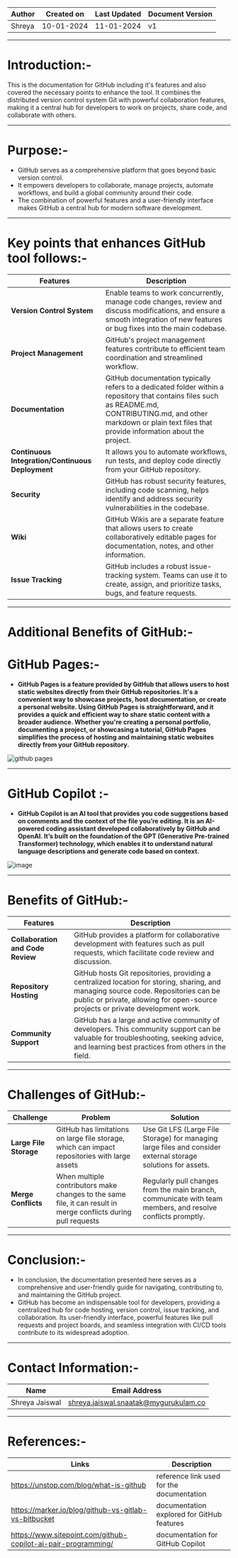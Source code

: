 | Author | Created on | Last Updated | Document Version |
| ------ | ---------- | ------------ | ---------------- |
| Shreya | 10-01-2024 | 11-01-2024   | v1               |

***

# Introduction:-
  This is the documentation for GitHub including it's features and also covered the necessary points to enhance the tool. It combines the distributed 
  version control system Git with powerful collaboration features, making it a central hub for developers to work on projects, share code, and 
  collaborate with others. 

***

# Purpose:-
*  GitHub serves as a comprehensive platform that goes beyond basic version control. 
*  It empowers developers to collaborate, manage projects, automate workflows, and build a global community around their code. 
*  The combination of powerful features and a user-friendly interface makes GitHub a central hub for modern software development.

***
# Key points that enhances GitHub tool follows:-
| Features | Description |
| -------- | ----------- |
| **Version Control System** | Enable teams to work concurrently, manage code changes, review and discuss modifications, and ensure a smooth integration of new features or bug fixes into the main codebase. |
|  **Project Management** | GitHub's project management features contribute to efficient team coordination and streamlined workflow. |
|  **Documentation** |GitHub documentation typically refers to a dedicated folder within a repository that contains files such as README.md, CONTRIBUTING.md, and other markdown or plain text files that provide information about the project. |
|  **Continuous Integration/Continuous Deployment** | It allows you to automate workflows, run tests, and deploy code directly from your GitHub repository. |
|  **Security** | GitHub has robust security features, including code scanning, helps identify and address security vulnerabilities in the codebase. |
|  **Wiki** | GitHub Wikis are a separate feature that allows users to create collaboratively editable pages for documentation, notes, and other information. |
|  **Issue Tracking** | GitHub includes a robust issue-tracking system. Teams can use it to create, assign, and prioritize tasks, bugs, and feature requests. |

***
# Additional Benefits of GitHub:-

 # GitHub Pages:-
* **GitHub Pages is a feature provided by GitHub that allows users to host static websites directly from their GitHub repositories. It's a convenient 
    way to showcase projects, host documentation, or create a personal website. Using GitHub Pages is straightforward, and it provides a quick and 
    efficient way to share static content with a broader audience. Whether you're creating a personal portfolio, documenting a project, or showcasing a 
    tutorial, GitHub Pages simplifies the process of hosting and maintaining static websites directly from your GitHub repository.**

![github pages](https://github.com/avengers-p7/Documentation/assets/156057205/c936878b-b6bb-4b99-a1de-217dd4c46941)

***

 # GitHub Copilot :-
* **GitHub Copilot is an AI tool that provides you code suggestions based on comments and the context of the file you’re editing. It is an AI-powered coding assistant developed collaboratively by GitHub and OpenAI. It’s built on the foundation of the GPT (Generative Pre-trained Transformer) technology, which enables it to understand natural language descriptions and generate code based on context.**

![image](https://github.com/avengers-p7/Documentation/assets/156057205/f9de33c5-a1d2-4416-be5b-eb734680ab43)

***

# Benefits of GitHub:-
| Features | Description |
| -------- | ----------- |
| **Collaboration and Code Review** | GitHub provides a platform for collaborative development with features such as pull requests, which facilitate code review and discussion. |
| **Repository Hosting** | GitHub hosts Git repositories, providing a centralized location for storing, sharing, and managing source code. Repositories can be public or private, allowing for open-source projects or private development work. |
| **Community Support** | GitHub has a large and active community of developers. This community support can be valuable for troubleshooting, seeking advice, and learning best practices from others in the field. |
*** 
# Challenges of GitHub:-
| Challenge | Problem | Solution |
| --------- | ------- | -------- |
|  **Large File Storage** | GitHub has limitations on large file storage, which can impact repositories with large assets | Use Git LFS (Large File Storage) for managing large files and consider external storage solutions for assets.|
|  **Merge Conflicts** | When multiple contributors make changes to the same file, it can result in merge conflicts during pull requests | Regularly pull changes from the main branch, communicate with team members, and resolve conflicts promptly. |

***

# Conclusion:-
* In conclusion, the documentation presented here serves as a comprehensive and user-friendly guide for navigating, contributing to, and maintaining 
  the GitHub project.
* GitHub has become an indispensable tool for developers, providing a centralized hub for code hosting, version control, issue tracking, and 
  collaboration. Its user-friendly interface, powerful features like pull requests and project boards, and seamless integration with CI/CD tools 
  contribute to its widespread adoption.

***
# Contact Information:-
| Name | Email Address |
| ---- | ------------- |
| Shreya Jaiswal | shreya.jaiswal.snaatak@mygurukulam.co |

***
                                                                       
# References:-
| Links | Description |
| ----- | ----------- |
| https://unstop.com/blog/what-is-github | reference link used for the documentation |
| https://marker.io/blog/github-vs-gitlab-vs-bitbucket | documentation explored for GitHub features |
| https://www.sitepoint.com/github-copilot-ai-pair-programming/ | documentation for GitHub Copilot |




